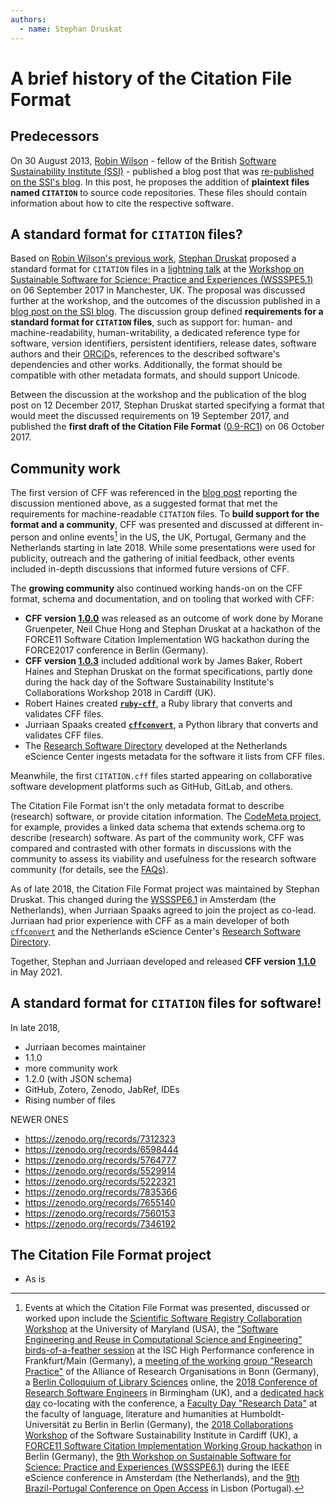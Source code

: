```yaml
---
authors:
  - name: Stephan Druskat
---
```


# A brief history of the Citation File Format

## Predecessors

On 30 August 2013, [Robin Wilson](https://orcid.org/0000-0001-7352-8912) - fellow of the British [Software Sustainability Institute (SSI)](https://software.ac.uk) - published a blog post
that was [re-published on the SSI's blog](https://web.archive.org/web/20231123110743/https://www.software.ac.uk/blog/encouraging-citation-software-introducing-citation-files).
In this post, he proposes the addition of **plaintext files named `CITATION`** to source code repositories.
These files should contain information about how to cite the respective software.

## A standard format for `CITATION` files?

Based on [Robin Wilson's previous work](#predecessors), [Stephan Druskat](https://orcid.org/0000-0003-4925-7248) proposed a
standard format for `CITATION` files in a [lightning talk]((https://doi.org/10.6084/m9.figshare.3827058.v4)) at the [Workshop on Sustainable Software for Science: Practice and Experiences (WSSSPE5.1)](https://wssspe.researchcomputing.org.uk/wssspe5-1/)
on 06 September 2017 in Manchester, UK.
The proposal was discussed further at the workshop, and the outcomes of the discussion published in a [blog post on the SSI blog](https://web.archive.org/web/20231123113500/https://www.software.ac.uk/blog/standard-format-citation-files). The discussion group defined **requirements for a standard format for `CITATION` files**, such as support for: human- and machine-readability, human-writability, a dedicated reference type for software, version identifiers, persistent identifiers, release dates, software authors and their [ORCiD](https://orcid.org/)s, references to the described software's dependencies and other works. Additionally, the format should be compatible with other metadata formats, and should support Unicode.

Between the discussion at the workshop and the publication of the blog post on 12 December 2017,
Stephan Druskat started specifying a format that would meet the discussed requirements on 19 September 2017, and published the **first draft of the Citation File Format** ([0.9-RC1](https://doi.org/10.5281/zenodo.1003150)) on 06 October 2017.

## Community work

The first version of CFF was referenced in the [blog post](https://web.archive.org/web/20231123113500/https://www.software.ac.uk/blog/standard-format-citation-files)
reporting the discussion mentioned above, as a suggested format that met the requirements for machine-readable `CITATION` files.
To **build support for the format and a community**, CFF was presented and discussed at different in-person and online events[^1] in the US, the UK, Portugal, Germany and the Netherlands starting in late 2018.
While some presentations were used for publicity, outreach and the gathering of initial feedback, other events included in-depth discussions that informed future versions of CFF.

The **growing community** also continued working hands-on on the CFF format, schema and documentation, and on tooling that worked with CFF:

- **CFF version [1.0.0](https://doi.org/10.5281/zenodo.1108269)** was released as an outcome of work done by Morane Gruenpeter, Neil Chue Hong and Stephan Druskat at a hackathon of the FORCE11 Software Citation Implementation WG hackathon during the FORCE2017 conference in Berlin (Germany).
- **CFF version [1.0.3](https://doi.org/10.5281/zenodo.3515946)** included additional work by James Baker, Robert Haines and Stephan Druskat on the format specifications, partly done during the hack day of the Software Sustainability Institute's Collaborations Workshop 2018 in Cardiff (UK).
- Robert Haines created **[`ruby-cff`](https://github.com/citation-file-format/ruby-cff)**, a Ruby library that converts and validates CFF files.
- Jurriaan Spaaks created **[`cffconvert`](https://github.com/citation-file-format/cffconvert)**, a Python library that converts and validates CFF files.
- The [Research Software Directory](https://research-software-directory.org/) developed at the Netherlands eScience Center ingests metadata for the software it lists from CFF files.

Meanwhile, the first `CITATION.cff` files started appearing on collaborative software development platforms such as GitHub, GitLab, and others.

The Citation File Format isn't the only metadata format to describe (research) software,
or provide citation information.
The [CodeMeta project](https://codemeta.github.io/), for example, provides a linked data schema that extends schema.org to
describe (research) software.
As part of the community work, CFF was compared and contrasted with other formats
in discussions with the community
to assess its viability and usefulness for the research software community (for details, see the [FAQs](../documentation/faq.md)).

As of late 2018, the Citation File Format project was maintained by Stephan Druskat.
This changed during the [WSSSPE6.1](https://wssspe.researchcomputing.org.uk/wssspe6-1/) in Amsterdam (the Netherlands),
when Jurriaan Spaaks agreed to join the project as co-lead.
Jurriaan had prior experience with CFF as a main developer of both [`cffconvert`](https://github.com/citation-file-format/cffconvert)
and the Netherlands eScience Center's [Research Software Directory](https://research-software-directory.org/).

Together, Stephan and Jurriaan developed and released **CFF version [1.1.0](https://doi.org/10.5281/zenodo.4813122)** in May 2021.


[^1]: Events at which the Citation File Format was presented, discussed or worked upon include the [Scientific Software Registry Collaboration Workshop](https://doi.org/10.6084/m9.figshare.10296917.v1) at the University of Maryland (USA), the ["Software Engineering and Reuse in Computational Science and Engineering" birds-of-a-feather session](https://doi.org/10.6084/m9.figshare.11276087.v1) at the ISC High Performance conference in Frankfurt/Main (Germany), a [meeting of the working group "Research Practice"](https://doi.org/10.6084/m9.figshare.9918653.v1) of the Alliance of Research Organisations in Bonn (Germany), a [Berlin Colloquium of Library Sciences](https://zenodo.org/doi/10.5281/zenodo.3876118) online, the [2018 Conference of Research Software Engineers](https://doi.org/10.6084/m9.figshare.7053698.v1) in Birmingham (UK), and a [dedicated hack day](https://www.software.ac.uk/blog/hacking-software-citation-implementation-citation-file-format-hack-day-rse18) co-locating with the conference, a [Faculty Day "Research Data"](https://zenodo.org/doi/10.5281/zenodo.1172281) at the faculty of language, literature and humanities at Humboldt-Universität zu Berlin in Berlin (Germany), the [2018 Collaborations Workshop](https://doi.org/10.6084/m9.figshare.6139406.v1) of the Software Sustainability Institute in Cardiff (UK), a [FORCE11 Software Citation Implementation Working Group hackathon](https://www.software.ac.uk/blog/hacking-future-software-citation) in Berlin (Germany), the [9th Workshop on Sustainable Software for Science: Practice and Experiences (WSSSPE6.1)](https://www.software.ac.uk/blog/credit-and-recognition-research-software-current-state-practice-and-outlook) during the IEEE eScience conference in Amsterdam (the Netherlands), and the [9th Brazil-Portugal Conference on Open Access](https://www.software.ac.uk/blog/9th-confoa-brazil-portugal-conference-open-access) in Lisbon (Portugal).

## A standard format for `CITATION` files for software!

In late 2018, 

- Jurriaan becomes maintainer
- 1.1.0
- more community work
- 1.2.0 (with JSON schema)
- GitHub, Zotero, Zenodo, JabRef, IDEs
- Rising number of files

NEWER ONES

- https://zenodo.org/records/7312323
- https://zenodo.org/records/6598444
- https://zenodo.org/records/5764777
- https://zenodo.org/records/5529914
- https://zenodo.org/records/5222321
- https://zenodo.org/records/7835366
- https://zenodo.org/records/7655140
- https://zenodo.org/records/7560153
- https://zenodo.org/records/7346192

## The Citation File Format project

- As is
